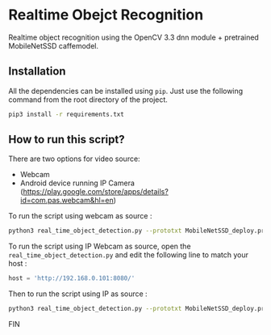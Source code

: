 # Realtime Obejct Recognition

Realtime object recognition using the OpenCV 3.3 dnn module + pretrained MobileNetSSD caffemodel.



## Installation
All the dependencies can be installed using `pip`. Just use the following command from the root directory of the project.
```bash
pip3 install -r requirements.txt
```


## How to run this script?
There are two options for video source:

 * Webcam
 * Android device running IP Camera (https://play.google.com/store/apps/details?id=com.pas.webcam&hl=en)

To run the script using webcam as source :

```bash
python3 real_time_object_detection.py --prototxt MobileNetSSD_deploy.prototxt.txt --model MobileNetSSD_deploy.caffemodel --source webcam
```

To run the script using IP Webcam as source, open the `real_time_object_detection.py` and edit the following line to match your host :

```python
host = 'http://192.168.0.101:8080/'
```

Then to run the script using IP as source :

```bash
python3 real_time_object_detection.py --prototxt MobileNetSSD_deploy.prototxt.txt --model MobileNetSSD_deploy.caffemodel --source web
```

FIN